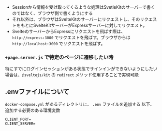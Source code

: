 - Sessionから情報を受け取ってくるような処理はSvetleKitのサーバーで書くのではなく、ブラウザ側で書くようにする
- それ以外は、ブラウザはSvelteKitのサーバーにリクエストし、そのリクエストをもとにSvelteKitサーバーがExpressサーバーに対してリクエスト。
- SvelteのサーバーからExpressにリクエストを飛ばす際は、 `http://express:3000` でリクエストを飛ばす。ブラウザからは `http://localhost:3000` でリクエストを飛ばす。

### `+page.server.js` で特定のページに遷移したい時
特にすでにログインセッションがある状態でサインインができないようにしたい場合は、`@sveltejs/kit` の `redirect` メソッド使用することで実現可能

## .envファイルについて
`docker-compose.yml` があるディレクトリに、 `.env` ファイルを追加する
以下、追加する必要のある環境変数
```
CLIENT_PORT=
CLIENT_SERVER=
```
